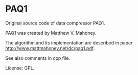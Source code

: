 # PAQ1
Original source code of data compressor PAQ1.

PAQ1 was created by Matthew V. Mahoney.

The algorithm and its implementation are described in paper http://www.mattmahoney.net/dc/paq1.pdf.

See also comments in cpp file.

License: GPL.
